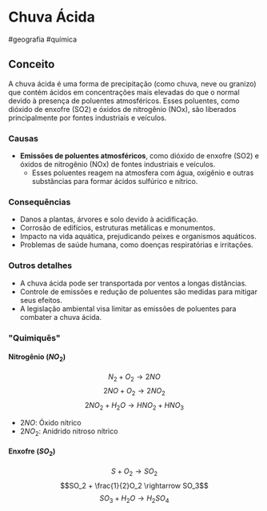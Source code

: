 # Chuva Ácida
#geografia #química 
## Conceito
A chuva ácida é uma forma de precipitação (como chuva, neve ou granizo) que contém ácidos em concentrações mais elevadas do que o normal devido à presença de poluentes atmosféricos. Esses poluentes, como dióxido de enxofre (SO2) e óxidos de nitrogênio (NOx), são liberados principalmente por fontes industriais e veículos.
### Causas
- **Emissões de poluentes atmosféricos**, como dióxido de enxofre (SO2) e óxidos de nitrogênio (NOx) de fontes industriais e veículos.
	- Esses poluentes reagem na atmosfera com água, oxigênio e outras substâncias para formar ácidos sulfúrico e nítrico.
### Consequências
- Danos a plantas, árvores e solo devido à acidificação.
- Corrosão de edifícios, estruturas metálicas e monumentos.
- Impacto na vida aquática, prejudicando peixes e organismos aquáticos.
- Problemas de saúde humana, como doenças respiratórias e irritações.
### Outros detalhes
- A chuva ácida pode ser transportada por ventos a longas distâncias.
- Controle de emissões e redução de poluentes são medidas para mitigar seus efeitos.
- A legislação ambiental visa limitar as emissões de poluentes para combater a chuva ácida.
### "Quimiquês"
#### Nitrogênio ($NO_2$)
$$
N_2 + O_2 \rightarrow 2NO
$$
$$
2NO + O_2 \rightarrow 2NO_2
$$
$$
2NO_2 + H_2O \rightarrow HNO_2 + HNO_3
$$
- $2NO$: Óxido nítrico
- $2NO_2$: Anidrido nitroso nítrico
#### Enxofre ($SO_2$)
$$S + O_2 \rightarrow SO_2$$$$SO_2 + \frac{1}{2}O_2 \rightarrow SO_3$$
$$SO_3 + H_2O \rightarrow H_2SO_4$$
